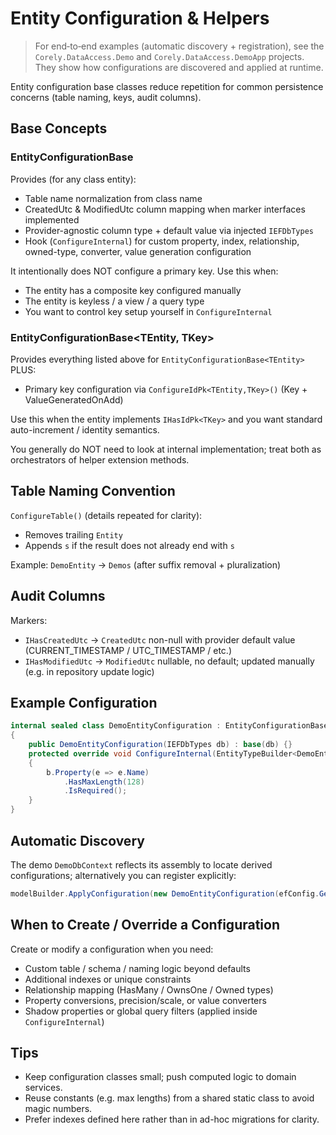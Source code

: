 ﻿# Entity Configuration & Helpers

> For end‑to‑end examples (automatic discovery + registration), see the `Corely.DataAccess.Demo` and `Corely.DataAccess.DemoApp` projects. They show how configurations are discovered and applied at runtime.

Entity configuration base classes reduce repetition for common persistence concerns (table naming, keys, audit columns).

## Base Concepts

### EntityConfigurationBase<TEntity>
Provides (for any class entity):
- Table name normalization from class name
- CreatedUtc & ModifiedUtc column mapping when marker interfaces implemented
- Provider-agnostic column type + default value via injected `IEFDbTypes`
- Hook (`ConfigureInternal`) for custom property, index, relationship, owned-type, converter, value generation configuration

It intentionally does NOT configure a primary key. Use this when:
- The entity has a composite key configured manually
- The entity is keyless / a view / a query type
- You want to control key setup yourself in `ConfigureInternal`

### EntityConfigurationBase<TEntity, TKey>
Provides everything listed above for `EntityConfigurationBase<TEntity>` PLUS:
- Primary key configuration via `ConfigureIdPk<TEntity,TKey>()` (Key + ValueGeneratedOnAdd)

Use this when the entity implements `IHasIdPk<TKey>` and you want standard auto-increment / identity semantics.

You generally do NOT need to look at internal implementation; treat both as orchestrators of helper extension methods.

## Table Naming Convention
`ConfigureTable()` (details repeated for clarity):
- Removes trailing `Entity`
- Appends `s` if the result does not already end with `s`

Example: `DemoEntity` -> `Demos` (after suffix removal + pluralization)

## Audit Columns
Markers:
- `IHasCreatedUtc` -> `CreatedUtc` non-null with provider default value (CURRENT_TIMESTAMP / UTC_TIMESTAMP / etc.)
- `IHasModifiedUtc` -> `ModifiedUtc` nullable, no default; updated manually (e.g. in repository update logic)

## Example Configuration
```csharp
internal sealed class DemoEntityConfiguration : EntityConfigurationBase<DemoEntity, int>
{
    public DemoEntityConfiguration(IEFDbTypes db) : base(db) {}
    protected override void ConfigureInternal(EntityTypeBuilder<DemoEntity> b)
    {
        b.Property(e => e.Name)
            .HasMaxLength(128)
            .IsRequired();
    }
}
```

## Automatic Discovery
The demo `DemoDbContext` reflects its assembly to locate derived configurations; alternatively you can register explicitly:
```csharp
modelBuilder.ApplyConfiguration(new DemoEntityConfiguration(efConfig.GetDbTypes()));
```

## When to Create / Override a Configuration
Create or modify a configuration when you need:
- Custom table / schema / naming logic beyond defaults
- Additional indexes or unique constraints
- Relationship mapping (HasMany / OwnsOne / Owned types)
- Property conversions, precision/scale, or value converters
- Shadow properties or global query filters (applied inside `ConfigureInternal`)

## Tips
- Keep configuration classes small; push computed logic to domain services.
- Reuse constants (e.g. max lengths) from a shared static class to avoid magic numbers.
- Prefer indexes defined here rather than in ad-hoc migrations for clarity.
